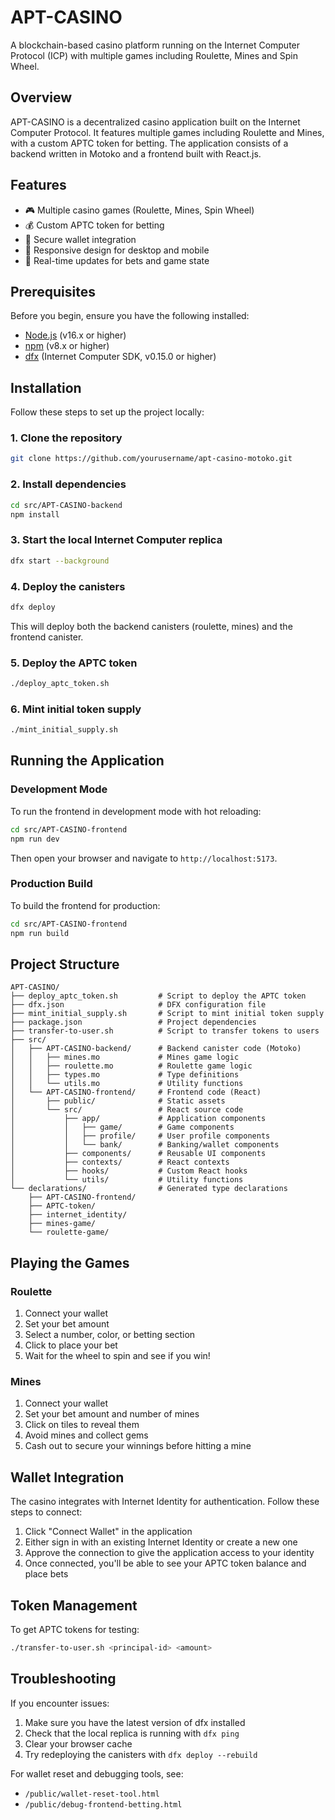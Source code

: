 # APT-CASINO

A blockchain-based casino platform running on the Internet Computer Protocol (ICP) with multiple games including Roulette, Mines and Spin Wheel.

## Overview

APT-CASINO is a decentralized casino application built on the Internet Computer Protocol. It features multiple games including Roulette and Mines, with a custom APTC token for betting. The application consists of a backend written in Motoko and a frontend built with React.js.

## Features

- 🎮 Multiple casino games (Roulette, Mines, Spin Wheel)
- 💰 Custom APTC token for betting
- 🔐 Secure wallet integration
- 📱 Responsive design for desktop and mobile
- 🔄 Real-time updates for bets and game state

## Prerequisites

Before you begin, ensure you have the following installed:

- [Node.js](https://nodejs.org/) (v16.x or higher)
- [npm](https://www.npmjs.com/) (v8.x or higher)
- [dfx](https://internetcomputer.org/docs/current/developer-tools/deploy/install-dfx) (Internet Computer SDK, v0.15.0 or higher)

## Installation

Follow these steps to set up the project locally:

### 1. Clone the repository

```bash
git clone https://github.com/yourusername/apt-casino-motoko.git
```

### 2. Install dependencies

```bash
cd src/APT-CASINO-backend
npm install
```

### 3. Start the local Internet Computer replica

```bash
dfx start --background
```

### 4. Deploy the canisters

```bash
dfx deploy
```

This will deploy both the backend canisters (roulette, mines) and the frontend canister.

### 5. Deploy the APTC token

```bash
./deploy_aptc_token.sh
```

### 6. Mint initial token supply

```bash
./mint_initial_supply.sh
```

## Running the Application

### Development Mode

To run the frontend in development mode with hot reloading:

```bash
cd src/APT-CASINO-frontend
npm run dev
```

Then open your browser and navigate to `http://localhost:5173`.

### Production Build

To build the frontend for production:

```bash
cd src/APT-CASINO-frontend
npm run build
```

## Project Structure

```
APT-CASINO/
├── deploy_aptc_token.sh         # Script to deploy the APTC token
├── dfx.json                     # DFX configuration file
├── mint_initial_supply.sh       # Script to mint initial token supply
├── package.json                 # Project dependencies
├── transfer-to-user.sh          # Script to transfer tokens to users
├── src/
│   ├── APT-CASINO-backend/      # Backend canister code (Motoko)
│   │   ├── mines.mo             # Mines game logic
│   │   ├── roulette.mo          # Roulette game logic
│   │   ├── types.mo             # Type definitions
│   │   └── utils.mo             # Utility functions
│   └── APT-CASINO-frontend/     # Frontend code (React)
│       ├── public/              # Static assets
│       └── src/                 # React source code
│           ├── app/             # Application components
│           │   ├── game/        # Game components
│           │   ├── profile/     # User profile components
│           │   └── bank/        # Banking/wallet components
│           ├── components/      # Reusable UI components
│           ├── contexts/        # React contexts
│           ├── hooks/           # Custom React hooks
│           └── utils/           # Utility functions
└── declarations/                # Generated type declarations
    ├── APT-CASINO-frontend/
    ├── APTC-token/
    ├── internet_identity/
    ├── mines-game/
    └── roulette-game/
```

## Playing the Games

### Roulette

1. Connect your wallet
2. Set your bet amount
3. Select a number, color, or betting section
4. Click to place your bet
5. Wait for the wheel to spin and see if you win!

### Mines

1. Connect your wallet
2. Set your bet amount and number of mines
3. Click on tiles to reveal them
4. Avoid mines and collect gems
5. Cash out to secure your winnings before hitting a mine

## Wallet Integration

The casino integrates with Internet Identity for authentication. Follow these steps to connect:

1. Click "Connect Wallet" in the application
2. Either sign in with an existing Internet Identity or create a new one
3. Approve the connection to give the application access to your identity
4. Once connected, you'll be able to see your APTC token balance and place bets

## Token Management

To get APTC tokens for testing:

```bash
./transfer-to-user.sh <principal-id> <amount>
```

## Troubleshooting

If you encounter issues:

1. Make sure you have the latest version of dfx installed
2. Check that the local replica is running with `dfx ping`
3. Clear your browser cache
4. Try redeploying the canisters with `dfx deploy --rebuild`

For wallet reset and debugging tools, see:

- `/public/wallet-reset-tool.html`
- `/public/debug-frontend-betting.html`
